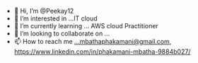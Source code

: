 - 👋 Hi, I’m @Peekay12
- 👀 I’m interested in ...IT cloud
- 🌱 I’m currently learning ... AWS cloud Practitioner
- 💞️ I’m looking to collaborate on ...
- 📫 How to reach me ...mbathaphakamani@gmail.com, https://www.linkedin.com/in/phakamani-mbatha-9884b027/

<!---
Peekay12/Peekay12 is a ✨ special ✨ repository because its `README.md` (this file) appears on your GitHub profile.
You can click the Preview link to take a look at your changes.
--->
